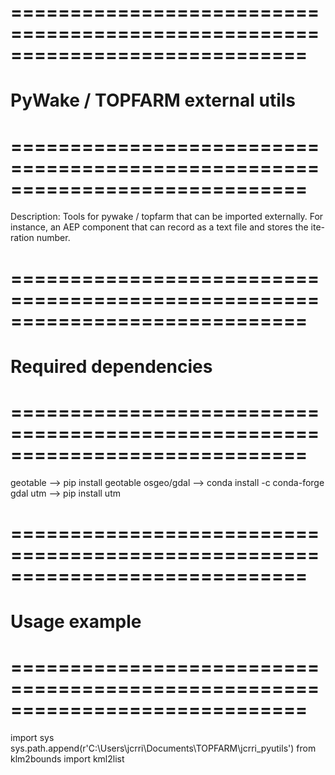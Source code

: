 # =============================================================================
# PyWake / TOPFARM external utils
# =============================================================================

Description: Tools for pywake / topfarm that can be imported externally. For
instance, an AEP component that can record as a text file and stores the ite-
ration number.

# =============================================================================
# Required dependencies
# =============================================================================

geotable --> pip install geotable
osgeo/gdal --> conda install -c conda-forge gdal
utm --> pip install utm

# =============================================================================
# Usage example
# =============================================================================

import sys
sys.path.append(r'C:\Users\jcrri\Documents\TOPFARM\jcrri_pyutils')
from klm2bounds import kml2list
